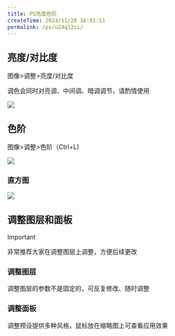 ```yaml
---
title: PS亮度色阶
createTime: 2024/11/28 16:01:51
permalink: /ps/u24q12zi/
---
```

## 亮度/对比度

图像>调整>亮度/对比度

调色会同时对亮调、中间调、暗调调节，请酌情使用

![](https://file.iglooblog.top/ps/%E5%BD%95%E5%B1%8F2025-06-08%2013.22.38.gif)

## 色阶

图像>调整>色阶（Ctrl+L)

![](https://file.iglooblog.top/ps/%E5%BD%95%E5%B1%8F2025-06-08%2013.26.35.gif)

### 直方图

![](https://file.iglooblog.top/ps/%E5%9B%BEA23-12%20%E8%A7%82%E5%AF%9F%E7%9B%B4%E6%96%B9%E5%9B%BE.jpg)

## 调整图层和面板

>[!important]
>
>非常推荐大家在调整图层上调整，方便后续更改

### 调整图层

调整图层的参数不是固定的，可反复修改、随时调整

### 调整面板

调整预设提供多种风格，鼠标放在缩略图上可查看应用效果
